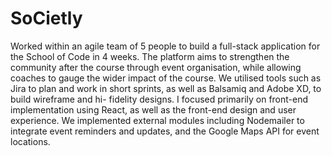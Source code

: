 # SoCietly

Worked within an agile team of 5 people to build a full-stack application for the School of Code in 4 weeks. The platform aims to strengthen the community after the course through event organisation, while allowing coaches to gauge the wider impact of the course. We utilised tools such as Jira to plan and work in short sprints, as well as Balsamiq and Adobe XD, to build wireframe and hi- fidelity designs. I focused primarily on front-end implementation using React, as well as the front-end design and user experience. We implemented external modules including Nodemailer to integrate event reminders and updates, and the Google Maps API for event locations.
